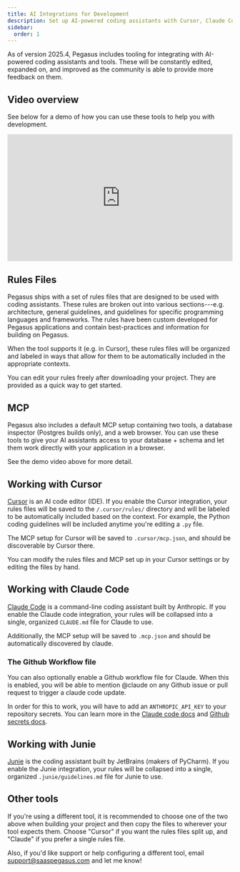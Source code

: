 ```yaml
---
title: AI Integrations for Development
description: Set up AI-powered coding assistants with Cursor, Claude Code, and Junie, including rules files and MCP tools for enhanced Pegasus development workflow.
sidebar:
  order: 1
---
```


As of version 2025.4, Pegasus includes tooling for integrating with AI-powered coding assistants and tools.
These will be constantly edited, expanded on, and improved as the community is able to provide more feedback on them.

## Video overview

See below for a demo of how you can use these tools to help you with development.

<div style="position: relative; padding-bottom: 56.25%; height: 0; overflow: hidden; max-width: 100%; height: auto; margin-bottom: 1em;">
    <iframe src="https://www.youtube.com/embed/o3VrQFdvVQ8" frameborder="0" allowfullscreen style="position: absolute; top: 0; left: 0; width: 100%; height: 100%;"></iframe>
</div>

## Rules Files

Pegasus ships with a set of rules files that are designed to be used with coding assistants.
These rules are broken out into various sections---e.g. architecture, general guidelines,
and guidelines for specific programming languages and frameworks.
The rules have been custom developed for Pegasus applications and contain best-practices
and information for building on Pegasus.

When the tool supports it (e.g. in Cursor), these rules files will be organized and labeled in ways that
allow for them to be automatically included in the appropriate contexts.

You can edit your rules freely after downloading your project.
They are provided as a quick way to get started.

## MCP

Pegasus also includes a default MCP setup containing two tools, a database inspector (Postgres builds only),
and a web browser.
You can use these tools to give your AI assistants access to your database + schema and let them
work directly with your application in a browser.

See the demo video above for more detail.

## Working with Cursor

[Cursor](https://www.cursor.com/) is an AI code editor (IDE).
If you enable the Cursor integration, your rules files will be saved to the `/.cursor/rules/` directory
and will be labeled to be automatically included based on the context.
For example, the Python coding guidelines will be included anytime you're editing a `.py` file.

The MCP setup for Cursor will be saved to `.cursor/mcp.json`, and should be discoverable by Cursor there.

You can modify the rules files and MCP set up in your Cursor settings or by editing the files by hand.

## Working with Claude Code

[Claude Code](https://docs.anthropic.com/en/docs/agents-and-tools/claude-code/overview) is a command-line
coding assistant built by Anthropic.
If you enable the Claude code integration, your rules will be collapsed into a single, organized `CLAUDE.md`
file for Claude to use.

Additionally, the MCP setup will be saved to `.mcp.json` and should be automatically discovered by claude.

### The Github Workflow file

You can also optionally enable a Github workflow file for Claude.
When this is enabled, you will be able to mention @claude on any Github issue or pull request to trigger a claude code update.

In order for this to work, you will have to add an `ANTHROPIC_API_KEY` to your repository secrets.
You can learn more in the [Claude code docs](https://docs.anthropic.com/en/docs/claude-code/github-actions)
and [Github secrets docs](https://docs.github.com/en/actions/security-for-github-actions/security-guides/using-secrets-in-github-actions).

## Working with Junie

[Junie](https://www.jetbrains.com/junie/) is the coding assistant built by JetBrains (makers of PyCharm).
If you enable the Junie integration, your rules will be collapsed into a single, organized `.junie/guidelines.md`
file for Junie to use.

## Other tools

If you're using a different tool, it is recommended to choose one of the two above when building your project
and then copy the files to wherever your tool expects them.
Choose "Cursor" if you want the rules files split up, and "Claude" if you prefer a single rules file.

Also, if you'd like support or help configuring a different tool, email support@saaspegasus.com and let me know!
